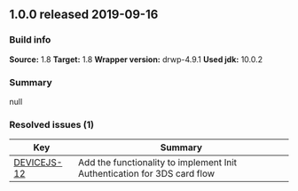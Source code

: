 ## 1.0.0 released 2019-09-16 
### Build info 
**Source:** 1.8 
**Target:** 1.8 
**Wrapper version:** drwp-4.9.1 
**Used jdk:** 10.0.2

### Summary 
null
### Resolved issues (1) 
|Key|Summary| 
|---|---|
|[DEVICEJS-12](https://jira.int.payments.worldline.com/browse/DEVICEJS-12)|Add the functionality to implement Init Authentication for 3DS card flow|
